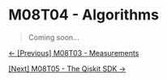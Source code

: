 # M08T04 - Algorithms

> Coming soon...

[&#8592; \[Previous\] M08T03 - Measurements](./m08t03-measurements.md)

[\[Next\] M08T05 - The Qiskit SDK &#8594;](./m08t05-the-qiskit-sdk.md)